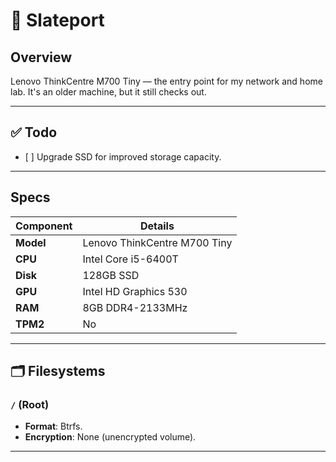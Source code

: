 # 🌊 Slateport

## Overview

Lenovo ThinkCentre M700 Tiny — the entry point for my network and home lab. It's an older machine, but it still checks out.

---

## ✅ Todo

- \[ \] Upgrade SSD for improved storage capacity.

---

## Specs

| Component | Details                      |
| --------- | ---------------------------- |
| **Model** | Lenovo ThinkCentre M700 Tiny |
| **CPU**   | Intel Core i5-6400T          |
| **Disk**  | 128GB SSD                    |
| **GPU**   | Intel HD Graphics 530        |
| **RAM**   | 8GB DDR4-2133MHz             |
| **TPM2**  | No                           |

---

## 🗂 Filesystems

### `/` (Root)

- **Format**: Btrfs.
- **Encryption**: None (unencrypted volume).

---
